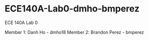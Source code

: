 # ECE140A-Lab0-dmho-bmperez
ECE 140A
Lab 0

Member 1: Danh Ho - dmho18
Member 2: Brandon Perez - bmperez
